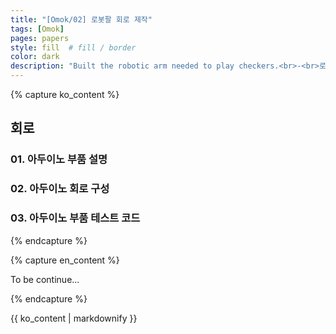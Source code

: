 ```yaml
---
title: "[Omok/02] 로봇팔 회로 제작"
tags: [Omok]
pages: papers
style: fill  # fill / border 
color: dark
description: "Built the robotic arm needed to play checkers.<br>-<br>로봇팔을 제어할 때 필요한 회로를 제작했다."
---
```

<!-- 한국어 콘텐츠 -->
{% capture ko_content %}
  

## 회로

### 01. 아두이노 부품 설명


### 02. 아두이노 회로 구성 


### 03. 아두이노 부품 테스트 코드 

{% endcapture %}

<!-- 영어 콘텐츠 -->
{% capture en_content %}

To be continue...

{% endcapture %}

<div id="content-ko" class="lang-content" data-lang="ko">
  {{ ko_content | markdownify }}
</div>

<div id="content-en" class="lang-content" data-lang="en" style="display: none;">
  {{ en_content | markdownify }}
</div>
